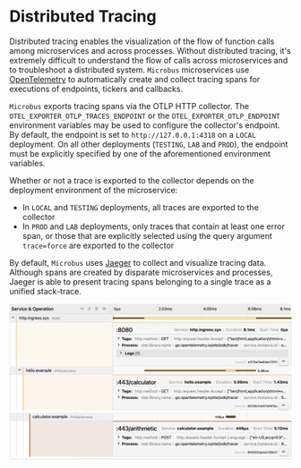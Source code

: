 # Distributed Tracing

Distributed tracing enables the visualization of the flow of function calls among microservices and across processes. Without distributed tracing, it's extremely difficult to understand the flow of calls across microservices and to troubleshoot a distributed system.
`Microbus` microservices use [OpenTelemetry](https://opentelemetry.io) to automatically create and collect tracing spans for executions of endpoints, tickers and callbacks.

`Microbus` exports tracing spans via the OTLP HTTP collector. The `OTEL_EXPORTER_OTLP_TRACES_ENDPOINT` or the `OTEL_EXPORTER_OTLP_ENDPOINT` environment variables may be used to configure the collector's endpoint.
By default, the endpoint is set to `http://127.0.0.1:4318` on a `LOCAL` deployment.
On all other deployments (`TESTING`, `LAB` and `PROD`), the endpoint must be explicitly specified by one of the aforementioned environment variables.

Whether or not a trace is exported to the collector depends on the deployment environment of the microservice:

- In `LOCAL` and `TESTING` deployments, all traces are exported to the collector
- In `PROD` and `LAB` deployments, only traces that contain at least one error span, or those that are explicitly selected using the query argument `trace=force` are exported to the collector

By default, `Microbus` uses [Jaeger](https://www.jaegertracing.io) to collect and visualize tracing data.
Although spans are created by disparate microservices and processes, Jaeger is able to present tracing spans belonging to a single trace as a unified stack-trace.

<img src="distribtracing-1.png" width="1011">
